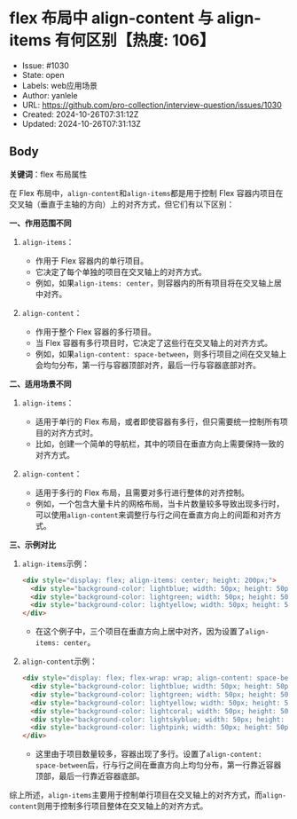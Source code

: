 # flex 布局中 align-content 与 align-items 有何区别【热度: 106】

- Issue: #1030
- State: open
- Labels: web应用场景
- Author: yanlele
- URL: https://github.com/pro-collection/interview-question/issues/1030
- Created: 2024-10-26T07:31:12Z
- Updated: 2024-10-26T07:31:13Z

## Body

**关键词**：flex 布局属性

在 Flex 布局中，`align-content`和`align-items`都是用于控制 Flex 容器内项目在交叉轴（垂直于主轴的方向）上的对齐方式，但它们有以下区别：

**一、作用范围不同**

1. `align-items`：

   - 作用于 Flex 容器内的单行项目。
   - 它决定了每个单独的项目在交叉轴上的对齐方式。
   - 例如，如果`align-items: center`，则容器内的所有项目将在交叉轴上居中对齐。

2. `align-content`：
   - 作用于整个 Flex 容器的多行项目。
   - 当 Flex 容器有多行项目时，它决定了这些行在交叉轴上的对齐方式。
   - 例如，如果`align-content: space-between`，则多行项目之间在交叉轴上会均匀分布，第一行与容器顶部对齐，最后一行与容器底部对齐。

**二、适用场景不同**

1. `align-items`：

   - 适用于单行的 Flex 布局，或者即使容器有多行，但只需要统一控制所有项目的对齐方式时。
   - 比如，创建一个简单的导航栏，其中的项目在垂直方向上需要保持一致的对齐方式。

2. `align-content`：
   - 适用于多行的 Flex 布局，且需要对多行进行整体的对齐控制。
   - 例如，一个包含大量卡片的网格布局，当卡片数量较多导致出现多行时，可以使用`align-content`来调整行与行之间在垂直方向上的间距和对齐方式。

**三、示例对比**

1. `align-items`示例：

   ```html
   <div style="display: flex; align-items: center; height: 200px;">
     <div style="background-color: lightblue; width: 50px; height: 50px;">Item 1</div>
     <div style="background-color: lightgreen; width: 50px; height: 50px;">Item 2</div>
     <div style="background-color: lightyellow; width: 50px; height: 50px;">Item 3</div>
   </div>
   ```

   - 在这个例子中，三个项目在垂直方向上居中对齐，因为设置了`align-items: center`。

2. `align-content`示例：
   ```html
   <div style="display: flex; flex-wrap: wrap; align-content: space-between; height: 300px;">
     <div style="background-color: lightblue; width: 50px; height: 50px;">Item 1</div>
     <div style="background-color: lightgreen; width: 50px; height: 50px;">Item 2</div>
     <div style="background-color: lightyellow; width: 50px; height: 50px;">Item 3</div>
     <div style="background-color: lightcoral; width: 50px; height: 50px;">Item 4</div>
     <div style="background-color: lightskyblue; width: 50px; height: 50px;">Item 5</div>
     <div style="background-color: lightpink; width: 50px; height: 50px;">Item 6</div>
   </div>
   ```
   - 这里由于项目数量较多，容器出现了多行。设置了`align-content: space-between`后，行与行之间在垂直方向上均匀分布，第一行靠近容器顶部，最后一行靠近容器底部。

综上所述，`align-items`主要用于控制单行项目在交叉轴上的对齐方式，而`align-content`则用于控制多行项目整体在交叉轴上的对齐方式。

